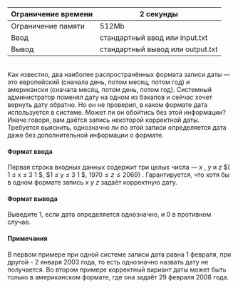 | Ограничение времени 	| 2 секунды                        	|
|---------------------	|----------------------------------	|
| Ограничение памяти  	| 512Mb                            	|
| Ввод                	| стандартный ввод или input.txt   	|
| Вывод               	| стандартный вывод или output.txt 	|

\
Как известно, два наиболее распространённых формата записи даты — это европейский (сначала день, потом месяц, потом год) и американски (сначала месяц, потом день, потом год). Системный администратор поменял дату на одном из бэкапов и сейчас хочет вернуть дату обратно. Но он не проверил, в каком формате дата используется в системе. Может ли он обойтись без этой информации? 
\
Иначе говоря, вам даётся запись некоторой корректной даты. Требуется выяснить, однозначно ли по этой записи определяется дата даже без дополнительной информации о формате. 

#### Формат ввода ####
Первая строка входных данных содержит три целых числа — $x$ , $y$ и $z$ $( 1 ≤ x ≤ 3 1 $, $1 ≤ y ≤ 3 1 $, $1 9 7 0 ≤ z ≤ 2 0 6 9)$ . Гарантируется, что хотя бы в одном формате запись $x$ $y$ $z$ задаёт корректную дату. 

#### Формат вывода  ####
Выведите $1$, если дата определяется однозначно, и $0$ в противном случае.


#### Примечания ####
В первом примере при одной системе записи дата равна 1 февраля, при другой - 2 января 2003 года, то есть однозначно назвать дату не получается.
Во втором примере корректный вариант даты может быть только в американском формате, где она задаёт 29 февраля 2008 года.
